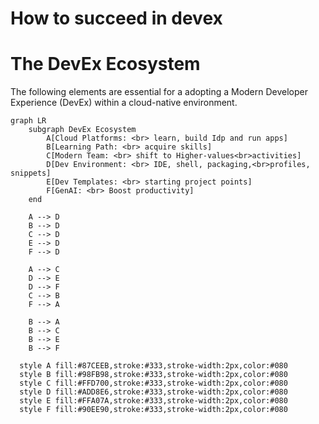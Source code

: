 # How to succeed in devex


# The DevEx Ecosystem

The following elements are essential for a adopting a Modern Developer Experience (DevEx) within a cloud-native environment.

```mermaid
graph LR
    subgraph DevEx Ecosystem
        A[Cloud Platforms: <br> learn, build Idp and run apps]
        B[Learning Path: <br> acquire skills]
        C[Modern Team: <br> shift to Higher-values<br>activities]
        D[Dev Environment: <br> IDE, shell, packaging,<br>profiles, snippets]
        E[Dev Templates: <br> starting project points]
        F[GenAI: <br> Boost productivity]
    end

    A --> D
    B --> D
    C --> D
    E --> D
    F --> D

    A --> C
    D --> E
    D --> F
    C --> B
    F --> A

    B --> A 
    B --> C 
    B --> E
    B --> F

  style A fill:#87CEEB,stroke:#333,stroke-width:2px,color:#080
  style B fill:#98FB98,stroke:#333,stroke-width:2px,color:#080
  style C fill:#FFD700,stroke:#333,stroke-width:2px,color:#080
  style D fill:#ADD8E6,stroke:#333,stroke-width:2px,color:#080
  style E fill:#FFA07A,stroke:#333,stroke-width:2px,color:#080
  style F fill:#90EE90,stroke:#333,stroke-width:2px,color:#080
```  

